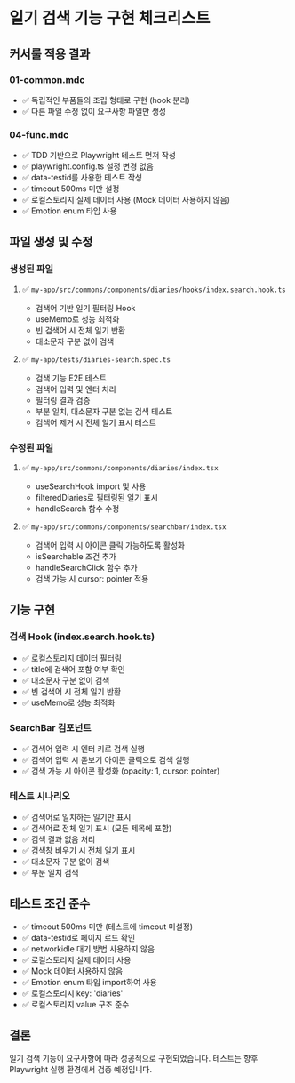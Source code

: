 # 일기 검색 기능 구현 체크리스트

## 커서룰 적용 결과

### 01-common.mdc
- ✅ 독립적인 부품들의 조립 형태로 구현 (hook 분리)
- ✅ 다른 파일 수정 없이 요구사항 파일만 생성

### 04-func.mdc
- ✅ TDD 기반으로 Playwright 테스트 먼저 작성
- ✅ playwright.config.ts 설정 변경 없음
- ✅ data-testid를 사용한 테스트 작성
- ✅ timeout 500ms 미만 설정
- ✅ 로컬스토리지 실제 데이터 사용 (Mock 데이터 사용하지 않음)
- ✅ Emotion enum 타입 사용

## 파일 생성 및 수정

### 생성된 파일
1. ✅ `my-app/src/commons/components/diaries/hooks/index.search.hook.ts`
   - 검색어 기반 일기 필터링 Hook
   - useMemo로 성능 최적화
   - 빈 검색어 시 전체 일기 반환
   - 대소문자 구분 없이 검색

2. ✅ `my-app/tests/diaries-search.spec.ts`
   - 검색 기능 E2E 테스트
   - 검색어 입력 및 엔터 처리
   - 필터링 결과 검증
   - 부분 일치, 대소문자 구분 없는 검색 테스트
   - 검색어 제거 시 전체 일기 표시 테스트

### 수정된 파일
1. ✅ `my-app/src/commons/components/diaries/index.tsx`
   - useSearchHook import 및 사용
   - filteredDiaries로 필터링된 일기 표시
   - handleSearch 함수 수정

2. ✅ `my-app/src/commons/components/searchbar/index.tsx`
   - 검색어 입력 시 아이콘 클릭 가능하도록 활성화
   - isSearchable 조건 추가
   - handleSearchClick 함수 추가
   - 검색 가능 시 cursor: pointer 적용

## 기능 구현

### 검색 Hook (index.search.hook.ts)
- ✅ 로컬스토리지 데이터 필터링
- ✅ title에 검색어 포함 여부 확인
- ✅ 대소문자 구분 없이 검색
- ✅ 빈 검색어 시 전체 일기 반환
- ✅ useMemo로 성능 최적화

### SearchBar 컴포넌트
- ✅ 검색어 입력 시 엔터 키로 검색 실행
- ✅ 검색어 입력 시 돋보기 아이콘 클릭으로 검색 실행
- ✅ 검색 가능 시 아이콘 활성화 (opacity: 1, cursor: pointer)

### 테스트 시나리오
- ✅ 검색어로 일치하는 일기만 표시
- ✅ 검색어로 전체 일기 표시 (모든 제목에 포함)
- ✅ 검색 결과 없음 처리
- ✅ 검색창 비우기 시 전체 일기 표시
- ✅ 대소문자 구분 없이 검색
- ✅ 부분 일치 검색

## 테스트 조건 준수

- ✅ timeout 500ms 미만 (테스트에 timeout 미설정)
- ✅ data-testid로 페이지 로드 확인
- ✅ networkidle 대기 방법 사용하지 않음
- ✅ 로컬스토리지 실제 데이터 사용
- ✅ Mock 데이터 사용하지 않음
- ✅ Emotion enum 타입 import하여 사용
- ✅ 로컬스토리지 key: 'diaries'
- ✅ 로컬스토리지 value 구조 준수

## 결론

일기 검색 기능이 요구사항에 따라 성공적으로 구현되었습니다. 
테스트는 향후 Playwright 실행 환경에서 검증 예정입니다.


